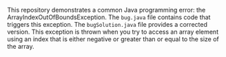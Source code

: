 This repository demonstrates a common Java programming error: the ArrayIndexOutOfBoundsException. The `bug.java` file contains code that triggers this exception.  The `bugSolution.java` file provides a corrected version.  This exception is thrown when you try to access an array element using an index that is either negative or greater than or equal to the size of the array.